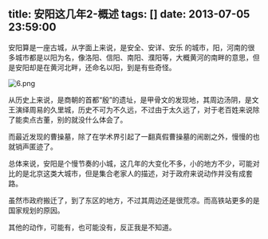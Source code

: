 title: 安阳这几年2-概述
tags: []
date: 2013-07-05 23:59:00
---

安阳算是一座古城，从字面上来说，是安全、安详、安乐 的城市，阳，河南的很多城市都是以阳为名，像洛阳、信阳、南阳、濮阳等，大概黄河的南畔的意思，但是安阳却是在黄河北畔，还命名以阳，到是有些奇怪。

![6.png](http://blog.fea-shine.com/usr/uploads/2014/04/3778715466.png)

从历史上来说，是商朝的首都“殷”的遗址，是甲骨文的发现地，其周边汤阴，是文王演绎周易的久里城，历史不可为不久远，不过由于太久远了，对于老百姓来说除了能卖点古董，别的就没什么体会了。

而最近发现的曹操墓，除了在学术界引起了一翻真假曹操墓的闹剧之外，慢慢的也就销声匿迹了。

总体来说，安阳是个慢节奏的小城，这几年的大变化不多，小的地方不少，可能对比的是北京这类大城市，但是集合老家人的描述，对于政府来说动作并没有成套路。

虽然市政府搬迁了，到了东区的地方，不过其周边还是很荒凉。而高铁站更多的是国家规划的原因。

其他的动作，可能有，也可能没有，反正我是不知道。
